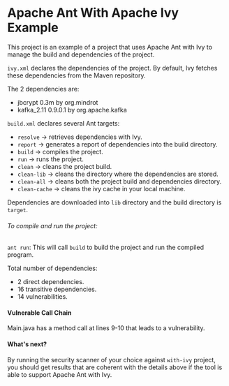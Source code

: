 # Apache Ant With Apache Ivy Example

This project is an example of a project that uses Apache Ant with Ivy to manage the build and dependencies of the project.

`ivy.xml` declares the dependencies of the project. By default, Ivy fetches these dependencies from the Maven repository.

The 2 dependencies are:
- jbcrypt 0.3m by org.mindrot
- kafka_2.11 0.9.0.1 by org.apache.kafka

`build.xml` declares several Ant targets:
- `resolve` -> retrieves dependencies with Ivy.
- `report` -> generates a report of dependencies into the build directory.
- `build` -> compiles the project.
- `run` -> runs the project.
- `clean` -> cleans the project build.
- `clean-lib` -> cleans the directory where the dependencies are stored.
- `clean-all` -> cleans both the project build and dependencies directory.
- `clean-cache` -> cleans the ivy cache in your local machine.

Dependencies are downloaded into `lib` directory and the build directory is `target`.

###### To compile and run the project:
`ant run`: This will call `build` to build the project and run the compiled program.

Total number of dependencies:
- 2 direct dependencies.
- 16 transitive dependencies.
- 14 vulnerabilities.

#### Vulnerable Call Chain
Main.java has a method call at lines 9-10 that leads to a vulnerability.

#### What's next?
By running the security scanner of your choice against `with-ivy` project, you should get results that are coherent with the details above if the tool is able to support Apache Ant with Ivy.
